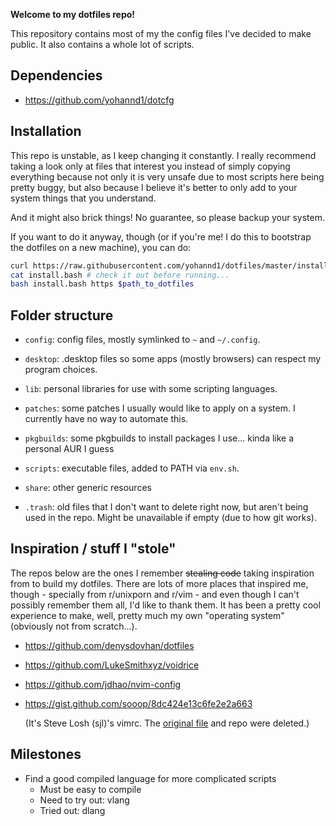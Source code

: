 **Welcome to my dotfiles repo!**

This repository contains most of my the config files I've decided to
make public. It also contains a whole lot of scripts.

## Dependencies

- https://github.com/yohannd1/dotcfg

## Installation

This repo is unstable, as I keep changing it constantly. I really
recommend taking a look only at files that interest you instead of
simply copying everything because not only it is very unsafe due to most
scripts here being pretty buggy, but also because I believe it's better
to only add to your system things that you understand.

And it might also brick things! No guarantee, so please backup your
system.

If you want to do it anyway, though (or if you're me! I do this to
bootstrap the dotfiles on a new machine), you can do:

```bash
curl https://raw.githubusercontent.com/yohannd1/dotfiles/master/install.bash > install.bash
cat install.bash # check it out before running...
bash install.bash https $path_to_dotfiles
```

## Folder structure

* `config`: config files, mostly symlinked to `~` and `~/.config`.

* `desktop`: .desktop files so some apps (mostly browsers) can respect my program choices.

* `lib`: personal libraries for use with some scripting languages.

* `patches`: some patches I usually would like to apply on a system. I
  currently have no way to automate this.

* `pkgbuilds`: some pkgbuilds to install packages I use... kinda like a
    personal AUR I guess

* `scripts`: executable files, added to PATH via `env.sh`.

* `share`: other generic resources

* `.trash`: old files that I don't want to delete right now, but aren't
  being used in the repo. Might be unavailable if empty (due to how
  git works).

## Inspiration / stuff I "stole"

The repos below are the ones I remember ~~stealing code~~ taking
inspiration from to build my dotfiles. There are lots of more places
that inspired me, though - specially from r/unixporn and r/vim - and
even though I can't possibly remember them all, I'd like to thank them.
It has been a pretty cool experience to make, well, pretty much my own
"operating system" (obviously not from scratch...).

* https://github.com/denysdovhan/dotfiles

* https://github.com/LukeSmithxyz/voidrice

* https://github.com/jdhao/nvim-config

* https://gist.github.com/sooop/8dc424e13c6fe2e2a663

  (It's Steve Losh (sjl)'s vimrc. The [original
  file](https://bitbucket.org/sjl/dotfiles/src/tip/vim/vimrc) and repo
  were deleted.)

## Milestones

- Find a good compiled language for more complicated scripts
    - Must be easy to compile
    - Need to try out: vlang
    - Tried out: dlang
